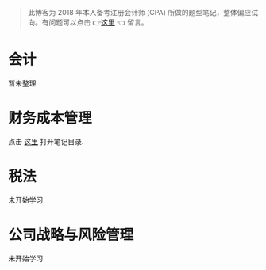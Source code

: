 > 此博客为 2018 年本人备考注册会计师 (CPA) 所做的题型笔记，整体偏应试向。有问题可以点击 👉[这里](https://github.com/iamWangJunjie/CPA-Learning/issues/new) 👈 留言。

# 会计
暂未整理

# 财务成本管理
点击 [这里](https://github.com/iamWangJunjie/CPA-Learning/blob/master/%E8%B4%A2%E5%8A%A1%E6%88%90%E6%9C%AC%E7%AE%A1%E7%90%86.md#%E7%AC%AC%E4%BA%94%E7%AF%87-%E6%88%90%E6%9C%AC%E8%AE%A1%E7%AE%97) 打开笔记目录.

# 税法
未开始学习

# 公司战略与风险管理
未开始学习
